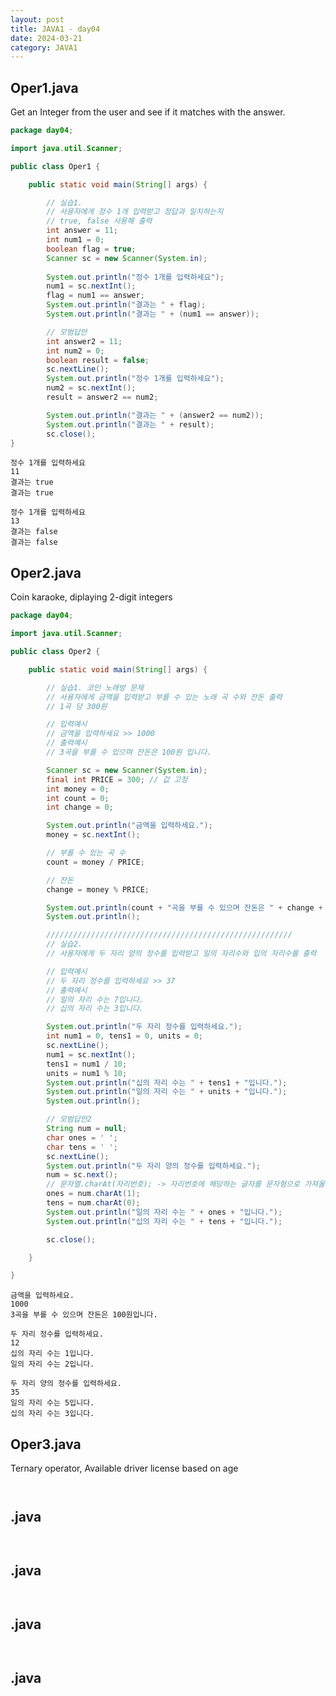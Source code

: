 ```yaml
---
layout: post
title: JAVA1 - day04
date: 2024-03-21
category: JAVA1
---
```


## Oper1.java
Get an Integer from the user and see if it matches with the answer.<br>
```java
package day04;

import java.util.Scanner;

public class Oper1 {

	public static void main(String[] args) {

		// 실습1.
		// 사용자에게 정수 1개 입력받고 정답과 일치하는지
		// true, false 사용해 출력
		int answer = 11;
		int num1 = 0;
		boolean flag = true;
		Scanner sc = new Scanner(System.in);
		
		System.out.println("정수 1개를 입력하세요");
		num1 = sc.nextInt();
		flag = num1 == answer;
		System.out.println("결과는 " + flag);
		System.out.println("결과는 " + (num1 == answer));

		// 모범답안
		int answer2 = 11;
		int num2 = 0;
		boolean result = false;
		sc.nextLine();
		System.out.println("정수 1개를 입력하세요");
		num2 = sc.nextInt();
		result = answer2 == num2;

		System.out.println("결과는 " + (answer2 == num2));
		System.out.println("결과는 " + result);
		sc.close();
}
```
```console
정수 1개를 입력하세요
11
결과는 true
결과는 true

정수 1개를 입력하세요
13
결과는 false
결과는 false
```

## Oper2.java
Coin karaoke, diplaying 2-digit integers <br>
```java
package day04;

import java.util.Scanner;

public class Oper2 {

	public static void main(String[] args) {

		// 실습1. 코인 노래방 문제
		// 사용자에게 금액을 입력받고 부를 수 있는 노래 곡 수와 잔돈 출력
		// 1곡 당 300원

		// 입력예시
		// 금액을 입력하세요 >> 1000
		// 출력예시
		// 3곡을 부를 수 있으며 잔돈은 100원 입니다.

		Scanner sc = new Scanner(System.in);
		final int PRICE = 300; // 값 고정
		int money = 0;
		int count = 0;
		int change = 0;

		System.out.println("금액을 입력하세요.");
		money = sc.nextInt();

		// 부를 수 있는 곡 수
		count = money / PRICE;

		// 잔돈
		change = money % PRICE;

		System.out.println(count + "곡을 부를 수 있으며 잔돈은 " + change + "원입니다.");
		System.out.println();

		///////////////////////////////////////////////////////
		// 실습2.
		// 사용자에게 두 자리 양의 정수를 입력받고 일의 자리수와 입의 자리수를 출력

		// 입력예시
		// 두 자리 정수를 입력하세요 >> 37
		// 출력예시
		// 일의 자리 수는 7입니다.
		// 십의 자리 수는 3입니다.

		System.out.println("두 자리 정수를 입력하세요.");
		int num1 = 0, tens1 = 0, units = 0;
		sc.nextLine();
		num1 = sc.nextInt();
		tens1 = num1 / 10;
		units = num1 % 10;
		System.out.println("십의 자리 수는 " + tens1 + "입니다.");
		System.out.println("일의 자리 수는 " + units + "입니다.");
		System.out.println();

		// 모범답안2
		String num = null;
		char ones = ' ';
		char tens = ' ';
		sc.nextLine();
		System.out.println("두 자리 양의 정수를 입력하세요.");
		num = sc.next();
		// 문자열.charAt(자리번호); -> 자리번호에 해당하는 글자를 문자형으로 가져올 수 있다.
		ones = num.charAt(1);
		tens = num.charAt(0);
		System.out.println("일의 자리 수는 " + ones + "입니다.");
		System.out.println("십의 자리 수는 " + tens + "입니다.");

		sc.close();

	}

}
```
```console
금액을 입력하세요.
1000
3곡을 부를 수 있으며 잔돈은 100원입니다.

두 자리 정수를 입력하세요.
12
십의 자리 수는 1입니다.
일의 자리 수는 2입니다.

두 자리 양의 정수를 입력하세요.
35
일의 자리 수는 5입니다.
십의 자리 수는 3입니다.
```

## Oper3.java
Ternary operator, Available driver license based on age <br>
```java
```
```console
```

## .java
```java
```
```console
```

## .java
```java
```
```console
```

## .java
```java
```
```console
```

## .java
```java
```
```console
```
